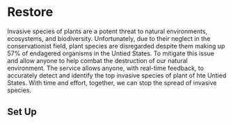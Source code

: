 # Restore

Invasive species of plants are a potent threat to natural environments, ecosystems, and biodiversity. Unfortunately, due to their neglect in the conservationist field, plant species are disregarded despite them making up 57% of endagered organisms in the Untied States. To mitigate this issue and allow anyone to help combat the destruction of our natural environment. The service allows anyone, with real-time feedback, to accurately detect and identify the top invasive species of plant of hte Untied States. With time and effort, together, we can stop the spread of invasive species.

<p align="center">
<!--     <img src="https://user-images.githubusercontent.com/78002988/119920911-f3338d00-bf21-11eb-89b3-c84bf7c9f4ac.gif" 
    width = 600 height = 400> -->
</p>

## Set Up
